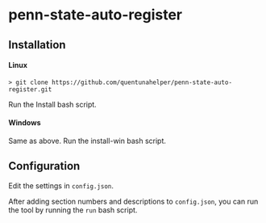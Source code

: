 # penn-state-auto-register

## Installation
#### Linux
```
> git clone https://github.com/quentunahelper/penn-state-auto-register.git
```
Run the Install bash script.

#### Windows

Same as above. Run the install-win bash script.

## Configuration

Edit the settings in `config.json`.

After adding section numbers and descriptions to `config.json`, you can run the tool by running the `run` bash script.

